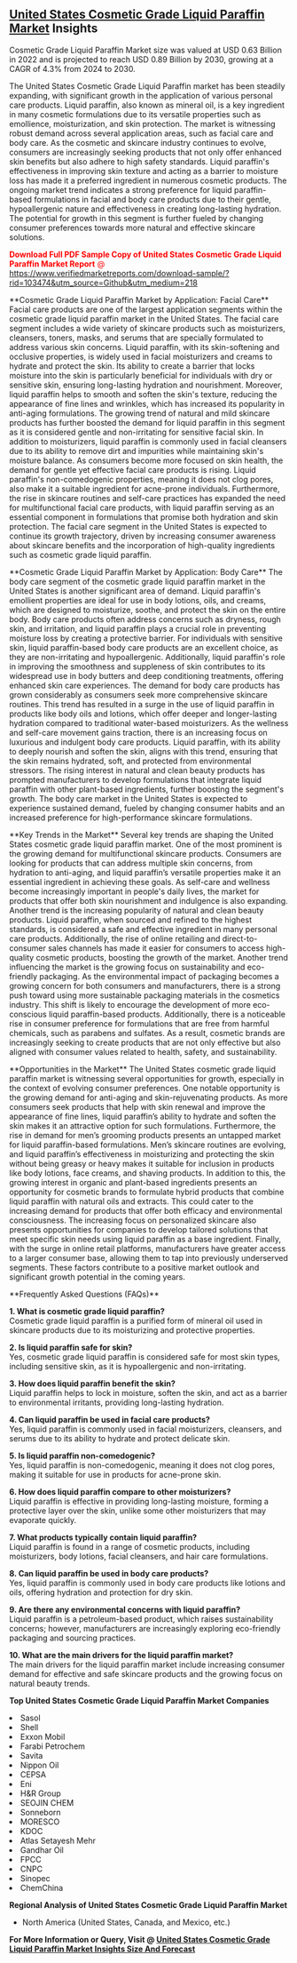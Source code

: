 <h2><a href="https://www.verifiedmarketreports.com/download-sample/?rid=103474&amp;utm_source=Github&amp;utm_medium=218" target="_blank">United States Cosmetic Grade Liquid Paraffin Market</a> Insights</h2><p>Cosmetic Grade Liquid Paraffin Market size was valued at USD 0.63 Billion in 2022 and is projected to reach USD 0.89 Billion by 2030, growing at a CAGR of 4.3% from 2024 to 2030.</p><p><p>The United States Cosmetic Grade Liquid Paraffin market has been steadily expanding, with significant growth in the application of various personal care products. Liquid paraffin, also known as mineral oil, is a key ingredient in many cosmetic formulations due to its versatile properties such as emollience, moisturization, and skin protection. The market is witnessing robust demand across several application areas, such as facial care and body care. As the cosmetic and skincare industry continues to evolve, consumers are increasingly seeking products that not only offer enhanced skin benefits but also adhere to high safety standards. Liquid paraffin's effectiveness in improving skin texture and acting as a barrier to moisture loss has made it a preferred ingredient in numerous cosmetic products. The ongoing market trend indicates a strong preference for liquid paraffin-based formulations in facial and body care products due to their gentle, hypoallergenic nature and effectiveness in creating long-lasting hydration. The potential for growth in this segment is further fueled by changing consumer preferences towards more natural and effective skincare solutions. <p><span class=""><span style="color: #ff0000;"><strong>Download Full PDF Sample Copy of United States Cosmetic Grade Liquid Paraffin Market Report</strong> @ </span><a href="https://www.verifiedmarketreports.com/download-sample/?rid=103474&amp;utm_source=Github&amp;utm_medium=218" target="_blank">https://www.verifiedmarketreports.com/download-sample/?rid=103474&amp;utm_source=Github&amp;utm_medium=218</a></span></p></p> <p>**Cosmetic Grade Liquid Paraffin Market by Application: Facial Care** Facial care products are one of the largest application segments within the cosmetic grade liquid paraffin market in the United States. The facial care segment includes a wide variety of skincare products such as moisturizers, cleansers, toners, masks, and serums that are specially formulated to address various skin concerns. Liquid paraffin, with its skin-softening and occlusive properties, is widely used in facial moisturizers and creams to hydrate and protect the skin. Its ability to create a barrier that locks moisture into the skin is particularly beneficial for individuals with dry or sensitive skin, ensuring long-lasting hydration and nourishment. Moreover, liquid paraffin helps to smooth and soften the skin's texture, reducing the appearance of fine lines and wrinkles, which has increased its popularity in anti-aging formulations. The growing trend of natural and mild skincare products has further boosted the demand for liquid paraffin in this segment as it is considered gentle and non-irritating for sensitive facial skin. In addition to moisturizers, liquid paraffin is commonly used in facial cleansers due to its ability to remove dirt and impurities while maintaining skin's moisture balance. As consumers become more focused on skin health, the demand for gentle yet effective facial care products is rising. Liquid paraffin's non-comedogenic properties, meaning it does not clog pores, also make it a suitable ingredient for acne-prone individuals. Furthermore, the rise in skincare routines and self-care practices has expanded the need for multifunctional facial care products, with liquid paraffin serving as an essential component in formulations that promise both hydration and skin protection. The facial care segment in the United States is expected to continue its growth trajectory, driven by increasing consumer awareness about skincare benefits and the incorporation of high-quality ingredients such as cosmetic grade liquid paraffin. <p>**Cosmetic Grade Liquid Paraffin Market by Application: Body Care** The body care segment of the cosmetic grade liquid paraffin market in the United States is another significant area of demand. Liquid paraffin's emollient properties are ideal for use in body lotions, oils, and creams, which are designed to moisturize, soothe, and protect the skin on the entire body. Body care products often address concerns such as dryness, rough skin, and irritation, and liquid paraffin plays a crucial role in preventing moisture loss by creating a protective barrier. For individuals with sensitive skin, liquid paraffin-based body care products are an excellent choice, as they are non-irritating and hypoallergenic. Additionally, liquid paraffin's role in improving the smoothness and suppleness of skin contributes to its widespread use in body butters and deep conditioning treatments, offering enhanced skin care experiences. The demand for body care products has grown considerably as consumers seek more comprehensive skincare routines. This trend has resulted in a surge in the use of liquid paraffin in products like body oils and lotions, which offer deeper and longer-lasting hydration compared to traditional water-based moisturizers. As the wellness and self-care movement gains traction, there is an increasing focus on luxurious and indulgent body care products. Liquid paraffin, with its ability to deeply nourish and soften the skin, aligns with this trend, ensuring that the skin remains hydrated, soft, and protected from environmental stressors. The rising interest in natural and clean beauty products has prompted manufacturers to develop formulations that integrate liquid paraffin with other plant-based ingredients, further boosting the segment's growth. The body care market in the United States is expected to experience sustained demand, fueled by changing consumer habits and an increased preference for high-performance skincare formulations. <p>**Key Trends in the Market** Several key trends are shaping the United States cosmetic grade liquid paraffin market. One of the most prominent is the growing demand for multifunctional skincare products. Consumers are looking for products that can address multiple skin concerns, from hydration to anti-aging, and liquid paraffin’s versatile properties make it an essential ingredient in achieving these goals. As self-care and wellness become increasingly important in people's daily lives, the market for products that offer both skin nourishment and indulgence is also expanding. Another trend is the increasing popularity of natural and clean beauty products. Liquid paraffin, when sourced and refined to the highest standards, is considered a safe and effective ingredient in many personal care products. Additionally, the rise of online retailing and direct-to-consumer sales channels has made it easier for consumers to access high-quality cosmetic products, boosting the growth of the market. Another trend influencing the market is the growing focus on sustainability and eco-friendly packaging. As the environmental impact of packaging becomes a growing concern for both consumers and manufacturers, there is a strong push toward using more sustainable packaging materials in the cosmetics industry. This shift is likely to encourage the development of more eco-conscious liquid paraffin-based products. Additionally, there is a noticeable rise in consumer preference for formulations that are free from harmful chemicals, such as parabens and sulfates. As a result, cosmetic brands are increasingly seeking to create products that are not only effective but also aligned with consumer values related to health, safety, and sustainability. <p>**Opportunities in the Market** The United States cosmetic grade liquid paraffin market is witnessing several opportunities for growth, especially in the context of evolving consumer preferences. One notable opportunity is the growing demand for anti-aging and skin-rejuvenating products. As more consumers seek products that help with skin renewal and improve the appearance of fine lines, liquid paraffin’s ability to hydrate and soften the skin makes it an attractive option for such formulations. Furthermore, the rise in demand for men’s grooming products presents an untapped market for liquid paraffin-based formulations. Men’s skincare routines are evolving, and liquid paraffin’s effectiveness in moisturizing and protecting the skin without being greasy or heavy makes it suitable for inclusion in products like body lotions, face creams, and shaving products. In addition to this, the growing interest in organic and plant-based ingredients presents an opportunity for cosmetic brands to formulate hybrid products that combine liquid paraffin with natural oils and extracts. This could cater to the increasing demand for products that offer both efficacy and environmental consciousness. The increasing focus on personalized skincare also presents opportunities for companies to develop tailored solutions that meet specific skin needs using liquid paraffin as a base ingredient. Finally, with the surge in online retail platforms, manufacturers have greater access to a larger consumer base, allowing them to tap into previously underserved segments. These factors contribute to a positive market outlook and significant growth potential in the coming years. <p>**Frequently Asked Questions (FAQs)** <p><strong>1. What is cosmetic grade liquid paraffin?</strong><br> Cosmetic grade liquid paraffin is a purified form of mineral oil used in skincare products due to its moisturizing and protective properties.</p> <p><strong>2. Is liquid paraffin safe for skin?</strong><br> Yes, cosmetic grade liquid paraffin is considered safe for most skin types, including sensitive skin, as it is hypoallergenic and non-irritating.</p> <p><strong>3. How does liquid paraffin benefit the skin?</strong><br> Liquid paraffin helps to lock in moisture, soften the skin, and act as a barrier to environmental irritants, providing long-lasting hydration.</p> <p><strong>4. Can liquid paraffin be used in facial care products?</strong><br> Yes, liquid paraffin is commonly used in facial moisturizers, cleansers, and serums due to its ability to hydrate and protect delicate skin.</p> <p><strong>5. Is liquid paraffin non-comedogenic?</strong><br> Yes, liquid paraffin is non-comedogenic, meaning it does not clog pores, making it suitable for use in products for acne-prone skin.</p> <p><strong>6. How does liquid paraffin compare to other moisturizers?</strong><br> Liquid paraffin is effective in providing long-lasting moisture, forming a protective layer over the skin, unlike some other moisturizers that may evaporate quickly.</p> <p><strong>7. What products typically contain liquid paraffin?</strong><br> Liquid paraffin is found in a range of cosmetic products, including moisturizers, body lotions, facial cleansers, and hair care formulations.</p> <p><strong>8. Can liquid paraffin be used in body care products?</strong><br> Yes, liquid paraffin is commonly used in body care products like lotions and oils, offering hydration and protection for dry skin.</p> <p><strong>9. Are there any environmental concerns with liquid paraffin?</strong><br> Liquid paraffin is a petroleum-based product, which raises sustainability concerns; however, manufacturers are increasingly exploring eco-friendly packaging and sourcing practices.</p> <p><strong>10. What are the main drivers for the liquid paraffin market?</strong><br> The main drivers for the liquid paraffin market include increasing consumer demand for effective and safe skincare products and the growing focus on natural beauty trends.</p></p><p><strong>Top United States Cosmetic Grade Liquid Paraffin Market Companies</strong></p><div data-test-id=""><p><li>Sasol</li><li> Shell</li><li> Exxon Mobil</li><li> Farabi Petrochem</li><li> Savita</li><li> Nippon Oil</li><li> CEPSA</li><li> Eni</li><li> H&R Group</li><li> SEOJIN CHEM</li><li> Sonneborn</li><li> MORESCO</li><li> KDOC</li><li> Atlas Setayesh Mehr</li><li> Gandhar Oil</li><li> FPCC</li><li> CNPC</li><li> Sinopec</li><li> ChemChina</li></p><div><strong>Regional Analysis of&nbsp;United States Cosmetic Grade Liquid Paraffin Market</strong></div><ul><li dir="ltr"><p dir="ltr">North America&nbsp;(United States, Canada, and Mexico, etc.)</p></li></ul><p><strong>For More Information or Query, Visit @&nbsp;</strong><strong><a href="https://www.verifiedmarketreports.com/product/global-cosmetic-grade-liquid-paraffin-market-growth-2019-2024/?utm_source=Github&amp;utm_medium=218" target="_blank">United States Cosmetic Grade Liquid Paraffin Market Insights Size And Forecast</a></strong></p></div>
